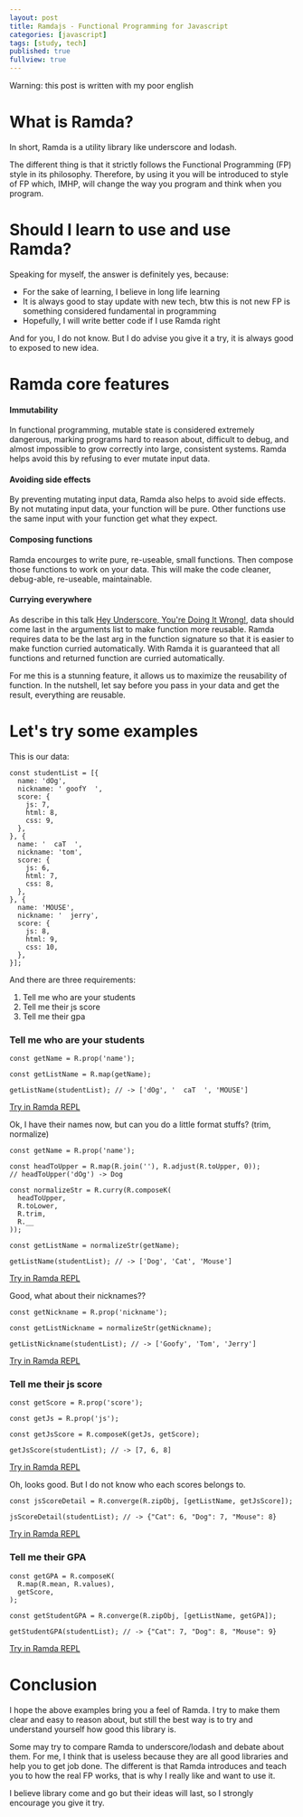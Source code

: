 ```yaml
---
layout: post
title: Ramdajs - Functional Programming for Javascript
categories: [javascript]
tags: [study, tech]
published: true
fullview: true
---
```


Warning: this post is written with my poor english

# What is Ramda?
In short, Ramda is a utility library like underscore and lodash.

The different thing is that it strictly follows the Functional Programming (FP) style in its philosophy. Therefore, by using it you will be introduced to style of FP which, IMHP, will change the way you program and think when you program.

# Should I learn to use and use Ramda?
Speaking for myself, the answer is definitely yes, because:

- For the sake of learning, I believe in long life learning
- It is always good to stay update with new tech, btw this is not new FP is something considered fundamental in programming
- Hopefully, I will write better code if I use Ramda right

And for you, I do not know. But I do advise you give it a try, it is always good to exposed to new idea.

# Ramda core features

#### Immutability

In functional programming, mutable state is considered extremely dangerous, marking programs hard to reason about, difficult to debug, and almost impossible to grow correctly into large, consistent systems.
Ramda helps avoid this by refusing to ever mutate input data.

#### Avoiding side effects

By preventing mutating input data, Ramda also helps to avoid side effects. By not mutating input data, your function will be pure. Other functions use the same input with your function get what they expect.

#### Composing functions

Ramda encourges to write pure, re-useable, small functions. Then compose those functions to work on your data. This will make the code cleaner, debug-able, re-useable, maintainable.

#### Currying everywhere

As describe in this talk [Hey Underscore, You're Doing It Wrong!](https://www.youtube.com/watch?v=m3svKOdZijA), data should come last in the arguments list to make function more reusable. Ramda requires data to be the last arg in the function signature so that it is easier to make function curried automatically. With Ramda it is guaranteed that all functions and returned function are curried automatically.

For me this is a stunning feature, it allows us to maximize the reusability of function. In the nutshell, let say before you pass in your data and get the result, everything are reusable.

# Let's try some examples

This is our data:

    const studentList = [{
      name: 'dOg',
      nickname: ' goofY  ',
      score: {
        js: 7,
        html: 8,
        css: 9,
      },
    }, {
      name: '  caT  ',
      nickname: 'tom',
      score: {
        js: 6,
        html: 7,
        css: 8,
      },
    }, {
      name: 'MOUSE',
      nickname: '  jerry',
      score: {
        js: 8,
        html: 9,
        css: 10,
      },
    }];


And there are three requirements:

1. Tell me who are your students
2. Tell me their js score
3. Tell me their gpa

### Tell me who are your students

    const getName = R.prop('name');

    const getListName = R.map(getName);

    getListName(studentList); // -> ['dOg', '  caT  ', 'MOUSE']

[Try in Ramda REPL](http://goo.gl/UhYiWx)

Ok, I have their names now, but can you do a little format stuffs? (trim, normalize)

    const getName = R.prop('name');

    const headToUpper = R.map(R.join(''), R.adjust(R.toUpper, 0));
    // headToUpper('dOg') -> Dog

    const normalizeStr = R.curry(R.composeK(
      headToUpper,
      R.toLower,
      R.trim,
      R.__
    ));

    const getListName = normalizeStr(getName);

    getListName(studentList); // -> ['Dog', 'Cat', 'Mouse']

[Try in Ramda REPL](http://goo.gl/haeFEh)

Good, what about their nicknames??

    const getNickname = R.prop('nickname');

    const getListNickname = normalizeStr(getNickname);

    getListNickname(studentList); // -> ['Goofy', 'Tom', 'Jerry']

[Try in Ramda REPL](http://goo.gl/nGTekM)

### Tell me their js score

    const getScore = R.prop('score');

    const getJs = R.prop('js');

    const getJsScore = R.composeK(getJs, getScore);

    getJsScore(studentList); // -> [7, 6, 8]

[Try in Ramda REPL](http://goo.gl/3vDYLt)

Oh, looks good. But I do not know who each scores belongs to.

    const jsScoreDetail = R.converge(R.zipObj, [getListName, getJsScore]);

    jsScoreDetail(studentList); // -> {"Cat": 6, "Dog": 7, "Mouse": 8}

[Try in Ramda REPL](http://goo.gl/10ukgU)

### Tell me their GPA

    const getGPA = R.composeK(
      R.map(R.mean, R.values),
      getScore,
    );

    const getStudentGPA = R.converge(R.zipObj, [getListName, getGPA]);

    getStudentGPA(studentList); // -> {"Cat": 7, "Dog": 8, "Mouse": 9}

[Try in Ramda REPL](http://goo.gl/mFpwPS)

# Conclusion

I hope the above examples bring you a feel of Ramda. I try to make them clear and easy to reason about, but still the best way is to try and understand yourself how good this library is.

Some may try to compare Ramda to underscore/lodash and debate about them. For me, I think that is useless because they are all good libraries and help you to get job done. The different is that Ramda introduces and teach you to how the real FP works, that is why I really like and want to use it.

I believe library come and go but their ideas will last, so I strongly encourage you give it try.
